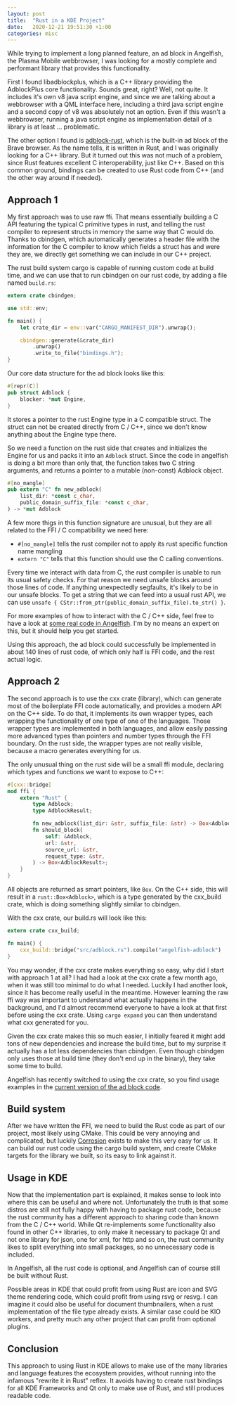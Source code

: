 ```yaml
---
layout: post
title:  "Rust in a KDE Project"
date:   2020-12-21 19:51:30 +1:00
categories: misc
---
```


While trying to implement a long planned feature, an ad block in Angelfish, the Plasma Mobile webbrowser,
I was looking for a mostly complete and performant library that provides this functionality.

First I found libadblockplus, which is a C++ library providing the AdblockPlus core functionality.
Sounds great, right? Well, not quite. It includes it's own v8 java script engine,
and since we are talking about a webbrowser with a QML interface here,
including a third java script engine and a second copy of v8 was absolutely not an option.
Even if this wasn't a webbrowser,
running a java script engine as implementation detail of a library is at least ... problematic.

The other option I found is [adblock-rust](https://github.com/brave/adblock-rust),
which is the built-in ad block of the Brave browser. As the name tells, it is written in Rust,
and I was originally looking for a C++ library. But it turned out this was not much of a problem,
since Rust features excellent C interoperability, just like C++.
Based on this common ground, bindings can be created to use Rust code from C++ (and the other way around if needed).

## Approach 1
My first approach was to use raw ffi. That means essentially building a C API featuring the typical C primitive types in rust,
and telling the rust compiler to represent structs in memory the same way that C would do.
Thanks to cbindgen, which automatically generates a header file with the information for the C compiler to know which fields a struct has and were they are,
we directly get something we can include in our C++ project.

The rust build system cargo is capable of running custom code at build time, and we can use that to run cbindgen on our rust code, by adding a file named `build.rs`:
```rust
extern crate cbindgen;

use std::env;

fn main() {
    let crate_dir = env::var("CARGO_MANIFEST_DIR").unwrap();

    cbindgen::generate(&crate_dir)
        .unwrap()
        .write_to_file("bindings.h");
}
```

Our core data structure for the ad block looks like this:
```rust
#[repr(C)]
pub struct Adblock {
    blocker: *mut Engine,
}
```
It stores a pointer to the rust Engine type in a C compatible struct.
The struct can not be created directly from C / C++, since we don't know anything about the Engine type there.

So we need a function on the rust side that creates and initializes the Engine for us and packs it into an `Adblock` struct.
Since the code in angelfish is doing a bit more than only that, the function takes two C string arguments, and returns a pointer to a mutable (non-const) Adblock object.
```rust
#[no_mangle]
pub extern "C" fn new_adblock(
    list_dir: *const c_char,
    public_domain_suffix_file: *const c_char,
) -> *mut Adblock
```
A few more thigs in this function signature are unusual, but they are all related to the FFI / C compatibility we need here:
- `#[no_mangle]` tells the rust compiler not to apply its rust specific function name mangling
- `extern "C"` tells that this function should use the C calling conventions.

Every time we interact with data from C, the rust compiler is unable to run its usual safety checks.
For that reason we need unsafe blocks around those lines of code.
If anything unexpectedly segfaults, it's likely to be in our unsafe blocks.
To get a string that we can feed into a usual rust API, we can use `unsafe { CStr::from_ptr(public_domain_suffix_file).to_str() }`.

For more examples of how to interact with the C / C++ side, feel free to have a look at [some real code in Angelfish](https://invent.kde.org/plasma-mobile/plasma-angelfish/-/blob/20e166c0fe2e38be63824b957c02fa58865ac67c/src/rs/adblock/src/adblock.rs).
I'm by no means an expert on this, but it should help you get started.

Using this approach, the ad block could successfully be implemented in about 140 lines of rust code, of which only half is FFI code, and the rest actual logic.

## Approach 2
The second approach is to use the cxx crate (library), which can generate most of the boilerplate FFI code automatically, and provides a modern API on the C++ side.
To do that, it implements its own wrapper types, each wrapping the functionality of one type of one of the languages. Those wrapper types are implemented in both languages, and allow easily passing more advanced types than pointers and number types through the FFI boundary.
On the rust side, the wrapper types are not really visible, because a macro generates everything for us.

The only unusual thing on the rust side will be a small ffi module, declaring which types and functions we want to expose to C++:
```rust
#[cxx::bridge]
mod ffi {
    extern "Rust" {
        type Adblock;
        type AdblockResult;

        fn new_adblock(list_dir: &str, suffix_file: &str) -> Box<Adblock>;
        fn should_block(
            self: &Adblock,
            url: &str,
            source_url: &str,
            request_type: &str,
        ) -> Box<AdblockResult>;
    }
}
```

All objects are returned as smart pointers, like `Box`.
On the C++ side, this will result in a `rust::Box<Adblock>`, which is a type generated by the cxx_build crate, which is doing something slightly similar to cbindgen.

With the cxx crate, our build.rs will look like this:
```rust
extern crate cxx_build;

fn main() {
    cxx_build::bridge("src/adblock.rs").compile("angelfish-adblock")
}
```

You may wonder, if the cxx crate makes everything so easy, why did I start with approach 1 at all?
I had had a look at the cxx crate a few month ago, when it was still too minimal to do what I needed. Luckily I had another look, since it has become really useful in the meantime.
However learning the raw ffi way was important to understand what actually happens in the background, and I'd almost recommend everyone to have a look at that first before using the cxx crate. Using `cargo expand` you can then understand what cxx generated for you.

Given the cxx crate makes this so much easier, I initially feared it might add tons of new dependencies and increase the build time, but to my surprise it actually has a lot less dependencies than cbindgen. Even though cbindgen only uses those at build time (they don't end up in the binary), they take some time to build.

Angelfish has recently switched to using the cxx crate, so you find usage examples in the [current version of the ad block code](https://invent.kde.org/plasma-mobile/plasma-angelfish/-/blob/d92e48e392303deda6cf3c1552f9f7b5189e2953/src/rs/adblock/src/adblock.rs).

## Build system
After we have written the FFI, we need to build the Rust code as part of our project, most likely using CMake. This could be very annoying and complicated, but luckily [Corrosion](https://github.com/AndrewGaspar/corrosion) exists to make this very easy for us.
It can build our rust code using the cargo build system, and create CMake targets for the library we built, so its easy to link against it.

## Usage in KDE
Now that the implementation part is explained,
it makes sense to look into where this can be useful and where not.
Unfortunately the truth is that some distros are still not fully happy with having to package rust code,
because the rust community has a different approach to sharing code than known from the C / C++ world.
While Qt re-implements some functionality also found in other C++ libraries, to only make it necessary to package Qt and not one library for json, one for xml, for http and so on, the rust community likes to split everything into small packages, so no unnecessary code is included.

In Angelfish, all the rust code is optional, and Angelfish can of course still be built without Rust.

Possible areas in KDE that could profit from using Rust are icon and SVG theme rendering code, which could profit from using rsvg or resvg.
I can imagine it could also be useful for document thumbnailers, when a rust implementation of the file type already exists. A similar case could be KIO workers, and pretty much any other project that can profit from optional plugins.

## Conclusion
This approach to using Rust in KDE allows to make use of the many libraries and language features the ecosystem provides, without running into the infamous "rewrite it in Rust" reflex. It avoids having to create rust bindings for all KDE Frameworks and Qt only to make use of Rust, and still produces readable code.
